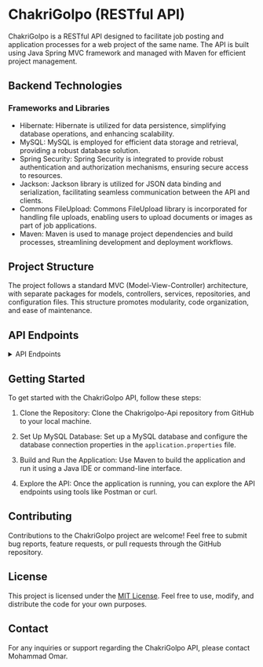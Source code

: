 ChakriGolpo (RESTful API)
=========================

ChakriGolpo is a RESTful API designed to facilitate job posting and application processes for a web project of the same name. The API is built using Java Spring MVC framework and managed with Maven for efficient project management.

Backend Technologies
--------------------

### Frameworks and Libraries

-   Hibernate: Hibernate is utilized for data persistence, simplifying database operations, and enhancing scalability.
-   MySQL: MySQL is employed for efficient data storage and retrieval, providing a robust database solution.
-   Spring Security: Spring Security is integrated to provide robust authentication and authorization mechanisms, ensuring secure access to resources.
-   Jackson: Jackson library is utilized for JSON data binding and serialization, facilitating seamless communication between the API and clients.
-   Commons FileUpload: Commons FileUpload library is incorporated for handling file uploads, enabling users to upload documents or images as part of job applications.
-   Maven: Maven is used to manage project dependencies and build processes, streamlining development and deployment workflows.

Project Structure
-----------------

The project follows a standard MVC (Model-View-Controller) architecture, with separate packages for models, controllers, services, repositories, and configuration files. This structure promotes modularity, code organization, and ease of maintenance.

API Endpoints
-------------
<details>
  <summary>API Endpoints</summary>

  1. **Auth Context**
     - Method: GET
     - URL: `http://localhost:8090/ChakriGolpo/auth/secured`
     - Request Body: N/A
     - Response: N/A

  2. **Registration**
     - Method: POST
     - URL: `http://localhost:8090/ChakriGolpo/auth/register`
     - Request Body:
       ```json
       {
           "username": "",
           "password": ""
       }
       ```
     - Response: N/A

  3. **Get Role**
     - Method: GET
     - URL: `http://localhost:8090/ChakriGolpo/roles`
     - Request Body: N/A
     - Response: N/A

  4. **Post Role**
     - Method: POST
     - URL: `http://localhost:8090/ChakriGolpo/roles`
     - Request Body:
       ```json
       {
           "roleName": ,
           "users": [
               {
                   "userId": 49
               }
           ]
       }
       ```
     - Response: N/A

  5. **Get Users**
     - Method: GET
     - URL: `http://localhost:8090/ChakriGolpo/auth/users`
     - Request Body: N/A
     - Response: N/A

  6. **By Username**
     - Method: GET
     - URL: `http://localhost:8090/ChakriGolpo/auth/users/kawasaki23`
     - Request Body: N/A
     - Response: N/A

  7. **Update User**
     - Method: PUT
     - URL: `http://localhost:8090/ChakriGolpo/auth/users/`
     - Request Body: N/A
     - Response: N/A

  8. **Delete User**
     - Method: DELETE
     - URL: `http://localhost:8090/ChakriGolpo/auth/users/40`
     - Request Body: N/A
     - Response: N/A

  9. **Apply - Job**
     - Method: POST
     - URL: `http://localhost:8090/ChakriGolpo/candidate/application/apply`
     - Request Body:
       ```json
       {
           "jobSeeker": {
               "jobSeekerId": 1,
               "user": {
                   "userId": 1,
                   "username": "kawasaki23"
               }
           },
           "job": {
               "jobId": 1,
               "jobTitle": "Corporate Innovation Facilitator"
           },
           "status": "PENDING",
           "appliedAt": "2024-01-02T16:45:30.491"
       }
       ```
     - Response: N/A

  10. **Get Application**
      - Method: GET
      - URL: `http://localhost:8090/ChakriGolpo/candidate/application/2`
      - Request Body: N/A
      - Response: N/A

  11. **Delete Application**
      - Method: DELETE
      - URL: `http://localhost:8090/ChakriGolpo/candidate/application/3`
      - Request Body: N/A
      - Response: N/A

  12. **Update Application**
      - Method: PUT
      - URL: `http://localhost:8090/ChakriGolpo/candidate/application`
      - Request Body:
        ```json
        {
            "applicationId": 2,
            "jobSeekerId": 1,
            "job": {
                "jobId": 1,
                "company": {
                    "companyId": 1
                },
                "jobTitle": "Corporate Innovation Facilitator",
                "updatedAt": [ 2024,1,1,23,51,36 ]
            },
            "status": "APPROVED",
            "appliedAt": [
                2021,
                1,
                2,
                1,
                43,
                10
            ]
        }
        ```

  13. **Post Candidate Record**
      - Method: POST
      - URL: `http://localhost:8090/ChakriGolpo/candidate/`
      - Request Body:
        ```json
        {
            "user": {
                "userId": 54
            },
            "fullName": "dawd",
            "biography": "dwad"
        }
        ```

  14. **Get Candidate Record**
      - Method: GET
      - URL: `http://localhost:8090/ChakriGolpo/candidate/1`
      - Request Body: N/A
      - Response: N/A

  15. **Update Candidate Record**
      - Method: PUT
      - URL: `http://localhost:8090/ChakriGolpo/candidate/1`
      - Request Body:
        ```json
        {
            "candidateId": 1,
            "user": {
                "userId": 54
            },
            "fullName": "dawd",
            "biography": "dwad"
        }
        ```

  16. **Delete Candidate Record**
      - Method: DELETE
      - URL: `http://localhost:8090/ChakriGolpo/candidate/1`
      - Request Body: N/A
      - Response: N/A

  17. **Post Employer Record**
      - Method: POST
      - URL: `http://localhost:8090/ChakriGolpo/employer/`
      - Request Body:
        ```json
        {
            "user": {
                "userId": 40
            },
            "companyName": "Dawd",
            "description": "dawd"
        }
        ```

  18. **Get Employer Record**
      - Method: GET
      - URL: `http://localhost:8090/ChakriGolpo/employer/1`
      - Request Body: N/A
      - Response: N/A

  19. **Update Employer Record**
      - Method: PUT
      - URL: `http://localhost:8090/ChakriGolpo/employer/1`
      - Request Body:
        ```json
        {
            "employerId": 1,
            "user": {
                "userId": 40
            },
            "companyName": "Dawd",
            "description": "dawd"
        }
        ```

  20. **Delete Employer Record**
      - Method: DELETE
      - URL: `http://localhost:8090/ChakriGolpo/employer/1`
      - Request Body: N/A
      - Response: N/A

  21. **Get Employer Applications**
      - Method: GET
      - URL: `http://localhost:8090/ChakriGolpo/employer/1/applications`
      - Request Body: N/A
      - Response: N/A

  22. **Post Job**
      - Method: POST
      - URL: `http://localhost:8090/ChakriGolpo/employer/1/jobs`
      - Request Body:
        ```json
        {
            "jobTitle": "Corporate Innovation Facilitator",
            "description": "Requires strong analytical skills",
            "postedAt": "2024-01-01T00:00:00",
            "status": "OPEN"
        }
        ```
      - Response: N/A

  23. **Get Job**
      - Method: GET
      - URL: `http://localhost:8090/ChakriGolpo/employer/1/jobs/1`
      - Request Body: N/A
      - Response: N/A

  24. **Update Job**
      - Method: PUT
      - URL: `http://localhost:8090/ChakriGolpo/employer/1/jobs/1`
      - Request Body:
        ```json
        {
            "jobId": 1,
            "employer": {
                "employerId": 1
            },
            "jobTitle": "Corporate Innovation Facilitator",
            "description": "Requires strong analytical skills",
            "postedAt": [
                2024,
                1,
                1,
                0,
                0,
                0
            ],
            "status": "OPEN"
        }
        ```
      - Response: N/A

  25. **Delete Job**
      - Method: DELETE
      - URL: `http://localhost:8090/ChakriGolpo/employer/1/jobs/1`
      - Request Body: N/A
      - Response: N/A

</details>

Getting Started
---------------

To get started with the ChakriGolpo API, follow these steps:

1.  Clone the Repository: Clone the Chakrigolpo-Api repository from GitHub to your local machine.

2.  Set Up MySQL Database: Set up a MySQL database and configure the database connection properties in the `application.properties` file.

3.  Build and Run the Application: Use Maven to build the application and run it using a Java IDE or command-line interface.

4.  Explore the API: Once the application is running, you can explore the API endpoints using tools like Postman or curl.

Contributing
------------

Contributions to the ChakriGolpo project are welcome! Feel free to submit bug reports, feature requests, or pull requests through the GitHub repository.

License
-------

This project is licensed under the [MIT License](https://chat.openai.com/c/LICENSE). Feel free to use, modify, and distribute the code for your own purposes.

Contact
-------

For any inquiries or support regarding the ChakriGolpo API, please contact Mohammad Omar.
